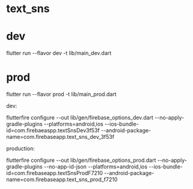 # text_sns

# dev
flutter run --flavor dev -t lib/main_dev.dart
# prod
flutter run --flavor prod -t lib/main_prod.dart


dev:

flutterfire configure --out lib/gen/firebase_options_dev.dart --no-apply-gradle-plugins --platforms=android,ios --ios-bundle-id=com.firebaeaspp.textSnsDev3f53f --android-package-name=com.firebaseapp.text_sns_dev_3f53f


production:

flutterfire configure --out lib/gen/firebase_options_prod.dart --no-apply-gradle-plugins --no-app-id-json --platforms=android,ios --ios-bundle-id=com.firebaseapp.textSnsProdF7210 --android-package-name=com.firebaseapp.text_sns_prod_f7210
